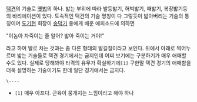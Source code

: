 [택견](%ED%83%9D%EA%B2%AC.md)의 기술로 [옛법](%EC%98%9B%EB%B2%95.md)의 하나. 밟는 부위에
따라 발등밟기, 허벅밟기, 째밟기, 복장밟기등의 바리에이션이 있다. 토속적인 택견의 기술 명칭이 다 그렇듯이 밟아버리는 기술의 통칭이며
[도기현](%EB%8F%84%EA%B8%B0%ED%98%84.md) 회장이
[송덕기](%EC%86%A1%EB%8D%95%EA%B8%B0.md) 옹에게 배운 에피소드에 의하면

"이놈아 차죽이는 줄 알어? 밟아 죽이는 거야!"

라고 하여 발로 차는 것과는 좀 다른 형태의 발길질이라고 보인다. 위에서 아래로 찍어누르며 밟는 기술들로 택견 경기에서는 금지인데 어찌
보기에는 구분하기가 매우 애매할 수도 있다. 실제로 당해봐야 타격의 유무가 확실하기에`[1]` 구한말 택견 경기의 애매함을 더욱 설명하는
기술이기도 한데 일단 경기에서는 금지다.

`\----`

  * `[1]` 매우 아프다. 근육이 뭉개지는 느낌이라고 해야 하나

